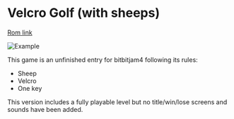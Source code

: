# Velcro Golf (with sheeps)

[Rom link](https://github.com/brovador/velcro-golf-with-sheeps/blob/master/bin/VELCRO_GOLF.gb?raw=true)

![Example](http://brovador.github.io/velcro-golf-with-sheeps/game-preview.gif)

This game is an unfinished entry for bitbitjam4 following its rules:

* Sheep
* Velcro
* One key

This version includes a fully playable level but no title/win/lose screens and sounds have been added.

